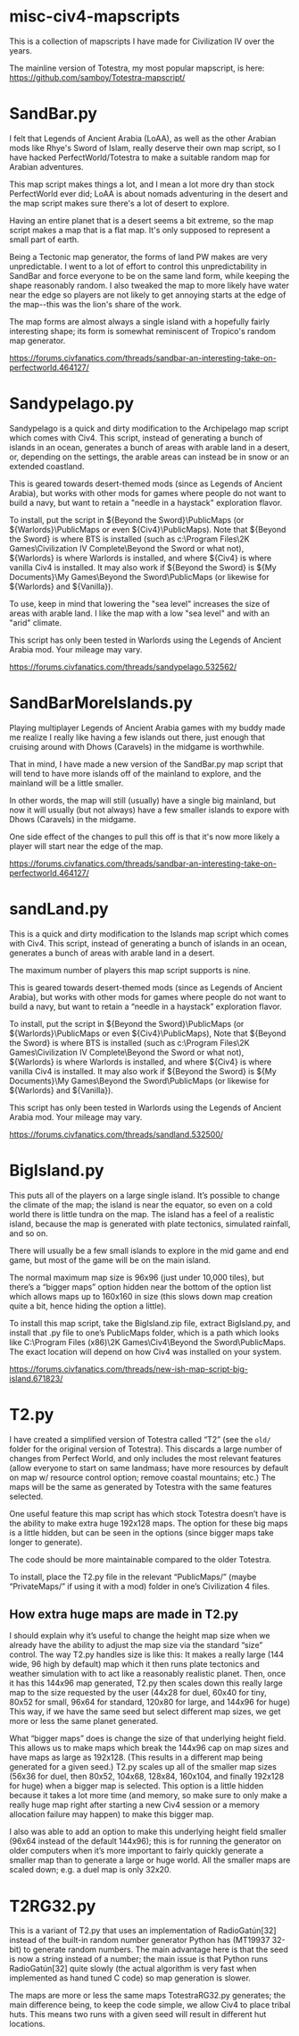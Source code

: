 # misc-civ4-mapscripts
This is a collection of mapscripts I have made for Civilization IV over
the years.

The mainline version of Totestra, my most popular mapscript, is here: 
https://github.com/samboy/Totestra-mapscript/

# SandBar.py

I felt that Legends of Ancient Arabia (LoAA), as well as the other Arabian
mods like Rhye's Sword of Islam, really deserve their own map script,
so I have hacked PerfectWorld/Totestra to make a suitable random map
for Arabian adventures.

This map script makes things a lot, and I mean a lot more dry than stock
PerfectWorld ever did; LoAA is about nomads adventuring in the desert
and the map script makes sure there's a lot of desert to explore.

Having an entire planet that is a desert seems a bit extreme, so the map
script makes a map that is a flat map. It's only supposed to represent
a small part of earth.

Being a Tectonic map generator, the forms of land PW makes are very
unpredictable. I went to a lot of effort to control this unpredictability
in SandBar and force everyone to be on the same land form, while keeping
the shape reasonably random. I also tweaked the map to more likely have
water near the edge so players are not likely to get annoying starts at
the edge of the map--this was the lion's share of the work.

The map forms are almost always a single island with a hopefully fairly
interesting shape; its form is somewhat reminiscent of Tropico's random
map generator.

https://forums.civfanatics.com/threads/sandbar-an-interesting-take-on-perfectworld.464127/

# Sandypelago.py

Sandypelago is a quick and dirty modification to the Archipelago map
script which comes with Civ4. This script, instead of generating a bunch
of islands in an ocean, generates a bunch of areas with arable land in
a desert, or, depending on the settings, the arable areas can instead be
in snow or an extended coastland.

This is geared towards desert-themed mods (since as Legends of Ancient
Arabia), but works with other mods for games where people do not want
to build a navy, but want to retain a "needle in a haystack" exploration
flavor.

To install, put the script in ${Beyond the Sword}\PublicMaps
(or ${Warlords}\PublicMaps or even ${Civ4}\PublicMaps). Note that
${Beyond the Sword} is where BTS is installed (such as c:\Program
Files\2K Games\Civilization IV Complete\Beyond the Sword or what not),
${Warlords} is where Warlords is installed, and where ${Civ4} is where
vanilla Civ4 is installed. It may also work if ${Beyond the Sword} is
${My Documents}\My Games\Beyond the Sword\PublicMaps (or likewise for
${Warlords} and ${Vanilla}).

To use, keep in mind that lowering the "sea level" increases the size of
areas with arable land. I like the map with a low "sea level" and with an
"arid" climate.

This script has only been tested in Warlords using the Legends of Ancient
Arabia mod. Your mileage may vary.

https://forums.civfanatics.com/threads/sandypelago.532562/

# SandBarMoreIslands.py

Playing multiplayer Legends of Ancient Arabia games with my buddy made
me realize I really like having a few islands out there, just enough
that cruising around with Dhows (Caravels) in the midgame is worthwhile.

That in mind, I have made a new version of the SandBar.py map script
that will tend to have more islands off of the mainland to explore,
and the mainland will be a little smaller.

In other words, the map will still (usually) have a single big mainland,
but now it will usually (but not always) have a few smaller islands to
expore with Dhows (Caravels) in the midgame.

One side effect of the changes to pull this off is that it's now more
likely a player will start near the edge of the map.

https://forums.civfanatics.com/threads/sandbar-an-interesting-take-on-perfectworld.464127/

# sandLand.py

This is a quick and dirty modification to the Islands map script which
comes with Civ4. This script, instead of generating a bunch of islands
in an ocean, generates a bunch of areas with arable land in a desert.

The maximum number of players this map script supports is nine.

This is geared towards desert-themed mods (since as Legends of Ancient
Arabia), but works with other mods for games where people do not want
to build a navy, but want to retain a “needle in a haystack”
exploration flavor.

To install, put the script in ${Beyond the Sword}\PublicMaps
(or ${Warlords}\PublicMaps or even ${Civ4}\PublicMaps), Note that
${Beyond the Sword} is where BTS is installed (such as c:\Program
Files\2K Games\Civilization IV Complete\Beyond the Sword or what not),
${Warlords} is where Warlords is installed, and where ${Civ4} is where
vanilla Civ4 is installed. It may also work if ${Beyond the Sword} is
${My Documents}\My Games\Beyond the Sword\PublicMaps (or likewise for
${Warlords} and ${Vanilla}).

This script has only been tested in Warlords using the Legends of Ancient
Arabia mod. Your mileage may vary.

https://forums.civfanatics.com/threads/sandland.532500/

# BigIsland.py

This puts all of the players on a large single island. It’s possible
to change the climate of the map; the island is near the equator, so even
on a cold world there is little tundra on the map. The island has a feel
of a realistic island, because the map is generated with plate tectonics,
simulated rainfall, and so on.

There will usually be a few small islands to explore in the mid game
and end game, but most of the game will be on the main island.

The normal maximum map size is 96x96 (just under 10,000 tiles), but
there’s a “bigger maps” option hidden near the bottom of the
option list which allows maps up to 160x160 in size (this slows down
map creation quite a bit, hence hiding the option a little).

To install this map script, take the BigIsland.zip file, extract
BigIsland.py, and install that .py file to one’s PublicMaps
folder, which is a path which looks like C:\Program Files (x86)\2K
Games\Civ4\Beyond the Sword\PublicMaps. The exact location will depend
on how Civ4 was installed on your system.

https://forums.civfanatics.com/threads/new-ish-map-script-big-island.671823/

# T2.py

I have created a simplified version of Totestra called “T2” (see the
`old/` folder for the original version of Totestra). This discards a
large number of changes from Perfect World, and only includes the most
relevant features (allow everyone to start on same landmass; have more
resources by default on map w/ resource control option; remove coastal
mountains; etc.) The maps will be the same as generated by Totestra with
the same features selected.

One useful feature this map script has which stock Totestra doesn’t
have is the ability to make extra huge 192x128 maps. The option for these
big maps is a little hidden, but can be seen in the options (since bigger
maps take longer to generate).

The code should be more maintainable compared to the older Totestra.

To install, place the T2.py file in the relevant “PublicMaps/”
(maybe “PrivateMaps/” if using it with a mod) folder in one’s
Civilization 4 files.

## How extra huge maps are made in T2.py

I should explain why it’s useful to change the height map size when
we already have the ability to adjust the map size via the standard
“size” control. The way T2.py handles size is like this: It makes
a really large (144 wide, 96 high by default) map which it then
runs plate tectonics and weather simulation with to act like a reasonably
realistic planet. Then, once it has this 144x96 map generated, T2.py then
scales down this really large map to the size requested by the user (44x28
for duel, 60x40 for tiny, 80x52 for small, 96x64 for standard, 120x80
for large, and 144x96 for huge) This way, if we have the same seed but
select different map sizes, we get more or less the same planet generated.

What “bigger maps” does is change the size of that underlying height
field. This allows us to make maps which break the 144x96 cap on map sizes
and have maps as large as 192x128. (This results in a different map being
generated for a given seed.) T2.py scales up all of the smaller map sizes
(56x36 for duel, then 80x52, 104x68, 128x84, 160x104, and finally 192x128
for huge) when a bigger map is selected. This option is a little hidden
because it takes a lot more time (and memory, so make sure to only make
a really huge map right after starting a new Civ4 session or a memory
allocation failure may happen) to make this bigger map.

I also was able to add an option to make this underlying height field
smaller (96x64 instead of the default 144x96); this is for running the
generator on older computers when it’s more important to fairly quickly
generate a smaller map than to generate a large or huge world. All the
smaller maps are scaled down; e.g. a duel map is only 32x20.

# T2RG32.py

This is a variant of T2.py that uses an implementation of
RadioGatún[32] instead of the built-in random number generator Python
has (MT19937 32-bit) to generate random numbers.  The main advantage
here is that the seed is now a string instead of a number; the main
issue is that Python runs RadioGatún[32] quite slowly (the actual 
algorithm is very fast when implemented as hand tuned C code) so map
generation is slower.

The maps are more or less the same maps TotestraRG32.py generates;
the main difference being, to keep the code simple, we allow Civ4 to
place tribal huts.  This means two runs with a given seed will result
in different hut locations.
